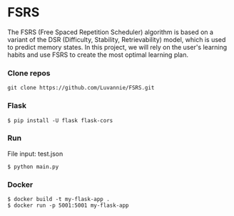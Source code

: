 


# FSRS
The FSRS (Free Spaced Repetition Scheduler) algorithm is based on a variant of the DSR (Difficulty, Stability, Retrievability) model, which is used to predict memory states.
In this project, we will rely on the user's learning habits and use FSRS to create the most optimal learning plan.
### Clone repos
```
git clone https://github.com/Luvannie/FSRS.git
```
### Flask
```
$ pip install -U flask flask-cors
```
### Run
File input: test.json
```
$ python main.py
```

### Docker
```
$ docker build -t my-flask-app .
$ docker run -p 5001:5001 my-flask-app
```

